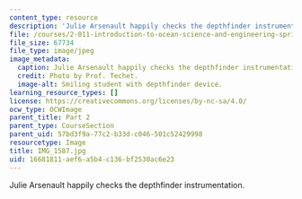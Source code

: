 ```yaml
---
content_type: resource
description: 'Julie Arsenault happily checks the depthfinder instrumentation. '
file: /courses/2-011-introduction-to-ocean-science-and-engineering-spring-2006/16681811aef6a5b4c136bf2530ac6e23_IMG_1587.jpg
file_size: 67734
file_type: image/jpeg
image_metadata:
  caption: Julie Arsenault happily checks the depthfinder instrumentation.
  credit: Photo by Prof. Techet.
  image-alt: Smiling student with depthfinder device.
learning_resource_types: []
license: https://creativecommons.org/licenses/by-nc-sa/4.0/
ocw_type: OCWImage
parent_title: Part 2
parent_type: CourseSection
parent_uid: 57bd3f9a-77c2-b33d-c046-501c52429998
resourcetype: Image
title: IMG_1587.jpg
uid: 16681811-aef6-a5b4-c136-bf2530ac6e23
---
```

Julie Arsenault happily checks the depthfinder instrumentation. 